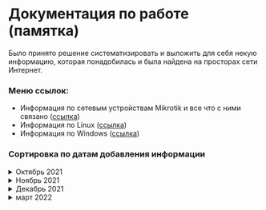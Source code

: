 # Документация по работе (памятка)

Было принято решение систематизировать и выложить для себя некую информацию, которая понадобилась и была найдена на просторах сети Интернет.

### Меню ссылок:
  
* Информация по сетевым устройствам Mikrotik и все что с ними связано ([ссылка](./mikrotik/README.md))
* Информация по Linux ([ссылка](./linux/README.md))
* Информация по Windows ([ссылка](./windows/README.md))

### Сортировка по датам добавления информации

<details>
<summary>Октябрь 2021</summary>
  
<br>  **14 октября 2021**
* Добавил перевод мониторинга сети на протокол SNMPv3 ([ссылка](./mikrotik/snmpv3.md))
* Добавил установку и настройку Oxidized ([ссылка](./linux/oxidized.md))
* Добавил настройку Capsman в Mikrotik ([ссылка](./mikrotik/Capsman%20для%20дома.md))
  
<br>  **15 октября 2021**
* Отмена установки Linux в WSL Windows ([ссылка](./windows/Отмена%20регистрации%20linux%20в%20WSL%20Windows.md))

<br>  **18 октября 2021**
* Установка тестового сервера для программистов Tomcat+JDK+Postgresql+NGINX ([ссылка](./linux/nginx_tomcat.md))

<br>  **19 октября 2021**
* Установка тестового сервера для программистов Tomcat+JDK+Postgresql+NGINX (обновление) ([ссылка](./linux/nginx_tomcat.md))
  <br>по просьбе доделал конфиг NGINX для переадресации на приложения Tomcat

<br> **21 октября 2021**
* Устраняем ошибку синтаксиса в SUDOERS ([ссылка](./linux/error_sudoers.md))

<br> **28 октября 2021**
* NGINX - не загружаются файлы больше 1Мб ([ссылка](./linux/upload_nginx_proxy.md))

</details>

<details>
<summary>Ноябрь 2021</summary>

<br> **25 ноября 2021**
* Подключение к сети предприятия и полный доступ в эту сеть ([ссылка](./mikrotik/vpn_work_network.md))

</details>
<details>
<summary>Декабрь 2021</summary>

<br> **01 декабря 2021**
* Настройка различных серверов на работу через SSL-сертификаты ([ссылка](./linux/ssl_servers.md))

</details>
<details>
<summary>март 2022</summary>

<br> **17 марта 2022**
* Обновление ZABBIX сервера с версии 5.4 до версии 6.0.х ([ссылка](./linux/zabbix_update_6x.md))
* Расширение раздела на виртуальной машине без LVM ([ссылка](./linux/ext_part_with_LVM.md))
* Обновление сервера PostgreSQL до новой версии ([ссылка](./linux/postgres_update_14.md))

</details>

